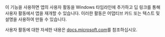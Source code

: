 ﻿이 기능을 사용하면 앱의 사용자 활동을 Windows 타임라인에 추가하고 딥 링크를 통해 사용자 활동에서 앱을 재개할 수 있습니다. 이러한 활동은 어댑티브 카드 또는 텍스트 및 설명을 사용하여 만들 수 있습니다. 
 
사용자 활동에 대한 자세한 내용은 [docs.microsoft.com](https://docs.microsoft.com/windows/uwp/launch-resume/useractivities)를 참조하십시오.